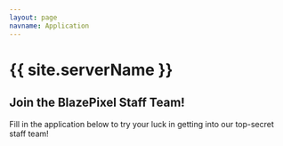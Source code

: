 ```yaml
---
layout: page
navname: Application
---
```


# {{ site.serverName }}
## Join the BlazePixel Staff Team!

Fill in the application below to try your luck in getting into our top-secret staff team!


